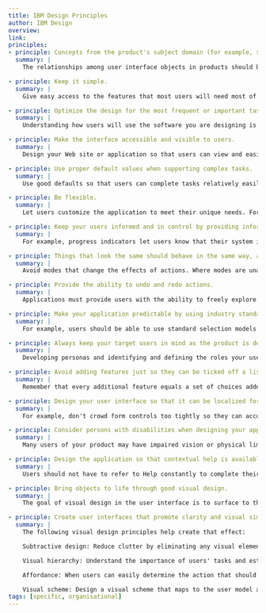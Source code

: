 ```yaml
---
title: IBM Design Principles
author: IBM Design
overview:
link:
principles:
- principle: Concepts from the product's subject domain (for example, systems management) should be central and apparent in the software design.
  summary: |
    The relationships among user interface objects in products should be accurate, so that users can rely on their previous experience in the domain when learning and using the software.

- principle: Keep it simple.
  summary: |
    Give easy access to the features that most users will need most of the time; features used less often or by only a subset of users are placed less prominently.

- principle: Optimize the design for the most frequent or important tasks.
  summary: |
    Understanding how users will use the software you are designing is critically important. Designers should use that understanding to anticipate the information, task flows, and features that users require at key points within the user experience.

- principle: Make the interface accessible and visible to users.
  summary: |
    Design your Web site or application so that users can view and easily access objects or information within the interface. Choices should be visible to users rather than hidden with cryptic key sequences. When objects and choices are immediately visible, users learn and complete work tasks efficiently.

- principle: Use proper default values when supporting complex tasks.
  summary: |
    Use good defaults so that users can complete tasks relatively easily and quickly rather overwhelming them with choices.

- principle: Be flexible.
  summary: |
    Let users customize the application to meet their unique needs. For example, specialized users could be given a way to make secondary choices more prominent in the product. Also, don't limit users by artificially restricting their choices to a "correct" sequence. Flexibility is also enhanced by letting users select options in various sequences and in letting them modify default values.

- principle: Keep your users informed and in control by providing informative and timely feedback tailored to the current situation.
  summary: |
    For example, progress indicators let users know that their system is healthy and is carrying out their request. At a minimum, alert users when they take actions that will result in the loss of data. (Ideally, such choices would be disabled or even eliminated when they are inappropriate in a particular situation.) All the information included in the feedback should be meaningful to the average user.

- principle: Things that look the same should behave in the same way, and an action should always produce the same result.
  summary: |
    Avoid modes that change the effects of actions. Where modes are unavoidable, make them clear to the user and easy to change.

- principle: Provide the ability to undo and redo actions.
  summary: |
    Applications must provide users with the ability to freely explore applications (which includes the ability to make mistakes) without fearing permanent damage.

- principle: Make your application predictable by using industry standard user interface conventions wherever possible.
  summary: |
    For example, users should be able to use standard selection models and keyboard equivalents like Ctrl+C and Shift+→ (to copy the currently selected object and extend the current selection one unit to the right, respectively) everywhere they work with data. Use a common set of design patterns and guidelines so that users don't have to relearn how to perform common tasks.

- principle: Always keep your target users in mind as the product is designed.
  summary: |
    Developing personas and identifying and defining the roles your users fulfill can help you understand how various roles will use your product. Designs based on typical workflows and the other software that users might use in conjunction with yours will delight users.

- principle: Avoid adding features just so they can be ticked off a list.
  summary: |
    Remember that every additional feature equals a set of choices added to what is likely already a wide array of choices. Too many choices can overwhelm users.

- principle: Design your user interface so that it can be localized for other geographies without redesigning the interface.
  summary: |
    For example, don't crowd form controls too tightly so they can accommodate longer German translations.

- principle: Consider persons with disabilities when designing your applications.
  summary: |
    Many users of your product may have impaired vision or physical limitations that affect their ability to use a mouse or a joystick.

- principle: Design the application so that contextual help is available to users when they need it.
  summary: |
    Users should not have to refer to Help constantly to complete their tasks.

- principle: Bring objects to life through good visual design.
  summary: |
    The goal of visual design in the user interface is to surface to the user in a cohesive manner all aspects of the design principles. Visual design should support the user model and communicate the function of that model without ambiguities. Visual design should not be the "icing on the cake" but rather an integral part of the design process. The final result should be an intuitive and familiar representation that is second nature to users.

- principle: Create user interfaces that promote clarity and visual simplicity.
  summary: |
    The following visual design principles help create that effect:

    Subtractive design: Reduce clutter by eliminating any visual element that doesn't contribute directly to visual communication.

    Visual hierarchy: Understand the importance of users' tasks and establish a visual hierarchy of these tasks. An important object can be given visual prominence. Relative position and contrast in color and size can be used to convey task importance.

    Affordance: When users can easily determine the action that should be taken with an object, that object displays good affordance. Objects with good affordance usually mimic actual objects.

    Visual scheme: Design a visual scheme that maps to the user model and lets the user customize the interface. Do not eliminate extra space in your image just to save space. Use white space to provide visual "breathing room."
tags: [specific, organisational]
---
```

